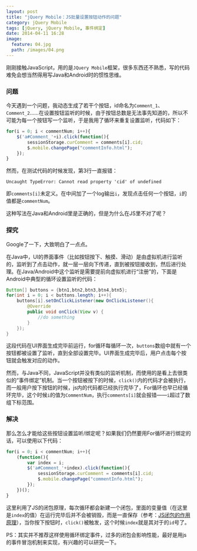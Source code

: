 ```yaml
---
layout: post
title: "jQuery Mobile：JS批量设置按钮动作的问题"
category: jQuery Mobile
tags: [jQuery, jQuery Mobile, 事件绑定]
date: 2014-04-11 16:28
image:
  feature: 04.jpg
  path: /images/04.png
---
```


刚刚接触JavaScript，用的是`JQuery Mobile`框架，很多东西还不熟悉，写的代码难免会想当然得用写Java和Android时的惯性思维。

### 问题

今天遇到一个问题，我动态生成了若干个按钮，id命名为`Comment_1`、`Comment_2`……在设置按钮监听的时候，由于按钮总数是无法事先知道的，所以不可能为每一个按钮写一个监听，于是我用了循环来重复设置监听，代码如下：

```javascript
for(i = 0; i < commentNum; i++){
    $('a#Comment_'+i).click(function(){
        sessionStorage.curComment = comments[i].cid;
        $.mobile.changePage("commentInfo.html");
    });
}
```

然而，在测试代码的时候发现，第3行一直报错：

```
Uncaught TypeError: Cannot read property 'cid' of undefined
```

即`comments[i]`未定义。在中间加了一个log输出`i`，发现点击任何一个按钮，`i`的值都是`commentNum`。

这种写法在Java和Android里是正确的，但是为什么在JS里不对了呢？

### 探究

Google了一下，大致明白了一点点。

在Java中，UI的界面事件（比如按钮按下、触摸、滑动）是由虚拟机进行监听的，监听到了点击动作，就一层一层向下传递，直到被按钮接收到，然后进行处理。在Java/Android中这个监听是需要提前向虚拟机进行“注册”的，下面是Android中典型的循环设置监听的代码：

```java
Button[] buttons = {btn1,btn2,btn3,btn4,btn5};
for(int i = 0; i < buttons.length; i++){
    buttons[i].setOnClickListener(new OnClickListener(){
        @Override
        public void onClick(View v) {
            //do something
        }
    });
}
```

这段代码在UI界面生成完毕前运行，for循环每循环一次，`buttons`数组中就有一个按钮都被设置了监听，直到全部设置完毕。UI界面生成完毕后，用户点击每个按钮就会触发对应的动作。

然而，与Java不同，JavaScript并没有类似的监听机制，而使用的是看上去很类似的“事件绑定”机制。当一个按钮被按下的时候，`click()`内的代码才会被执行，而一般用户按下按钮的时候，js内的代码都已经执行完毕了，For循环也早已经循环完毕，这个时候`i`的值为`CommentNum`，执行`comments[i]`就会报错——`i`超过了数组下标范围。

### 解决

那么怎么才能给这些按钮设置监听/绑定呢？如果我们仍然要用For循环进行绑定的话，可以使用以下代码：

```javascript
for(i = 0; i < commentNum; i++){
    (function(){
        var index = i;
        $('a#Comment_'+index).click(function(){
            sessionStorage.curComment = comments[i].cid;
            $.mobile.changePage("commentInfo.html");
        });
    })();
}
```

这里利用了JS的闭包原理，每次循环都会新建一个闭包，里面的变量值（在这里是`index`的值）在运行完毕后并不会被销毁，而是一直保存（参考：[JS闭包的作用原理](http://www.jb51.net/article/24101.htm)），当你按下按钮时，`click()`被触发，这个时候`index`就是其对于的`id`号了。

PS：其实并不推荐这样使用循环绑定事件，过多的闭包会影响性能，最好是用js的事件冒泡机制来实现，有兴趣的可以研究一下。
